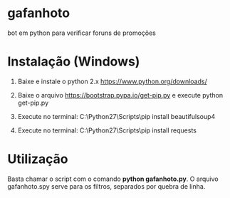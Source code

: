 # gafanhoto
bot em python para verificar foruns de promoções

# Instalação (Windows)
1) Baixe e instale o python 2.x https://www.python.org/downloads/

2) Baixe o arquivo https://bootstrap.pypa.io/get-pip.py e execute python get-pip.py

3) Execute no terminal: C:\Python27\Scripts\pip install beautifulsoup4

4) Execute no terminal: C:\Python27\Scripts\pip install requests

# Utilização

Basta chamar o script com o comando **python gafanhoto.py**. O arquivo gafanhoto.spy serve para os filtros, separados por quebra de linha. 
